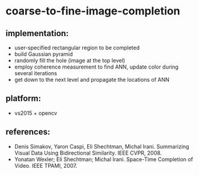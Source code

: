 # coarse-to-fine-image-completion
## implementation:
* user-specified rectangular region to be completed
* build Gaussian pyramid
* randomly fill the hole (image at the top level)
* employ coherence measurement to find ANN, update color during several iterations
* get down to the next level and propagate the locations of ANN
## platform:
* vs2015 + opencv
## references:
* Denis Simakov, Yaron Caspi, Eli Shechtman, Michal Irani. Summarizing Visual Data Using Bidirectional Similarity. IEEE CVPR, 2008.
* Yonatan Wexler; Eli Shechtman; Michal Irani. Space-Time Completion of Video. IEEE TPAMI, 2007.
